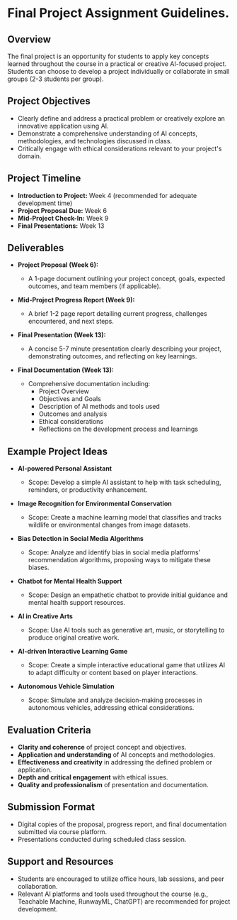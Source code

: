 # Final Project Assignment Guidelines.

## Overview
The final project is an opportunity for students to apply key concepts learned throughout the course in a practical or creative AI-focused project. Students can choose to develop a project individually or collaborate in small groups (2-3 students per group).

## Project Objectives
- Clearly define and address a practical problem or creatively explore an innovative application using AI.
- Demonstrate a comprehensive understanding of AI concepts, methodologies, and technologies discussed in class.
- Critically engage with ethical considerations relevant to your project's domain.

## Project Timeline
- **Introduction to Project:** Week 4 (recommended for adequate development time)
- **Project Proposal Due:** Week 6
- **Mid-Project Check-In:** Week 9
- **Final Presentations:** Week 13

## Deliverables
- **Project Proposal (Week 6):**
  - A 1-page document outlining your project concept, goals, expected outcomes, and team members (if applicable).

- **Mid-Project Progress Report (Week 9):**
  - A brief 1-2 page report detailing current progress, challenges encountered, and next steps.

- **Final Presentation (Week 13):**
  - A concise 5-7 minute presentation clearly describing your project, demonstrating outcomes, and reflecting on key learnings.

- **Final Documentation (Week 13):**
  - Comprehensive documentation including:
    - Project Overview
    - Objectives and Goals
    - Description of AI methods and tools used
    - Outcomes and analysis
    - Ethical considerations
    - Reflections on the development process and learnings

## Example Project Ideas

- **AI-powered Personal Assistant**
  - Scope: Develop a simple AI assistant to help with task scheduling, reminders, or productivity enhancement.

- **Image Recognition for Environmental Conservation**
  - Scope: Create a machine learning model that classifies and tracks wildlife or environmental changes from image datasets.

- **Bias Detection in Social Media Algorithms**
  - Scope: Analyze and identify bias in social media platforms' recommendation algorithms, proposing ways to mitigate these biases.

- **Chatbot for Mental Health Support**
  - Scope: Design an empathetic chatbot to provide initial guidance and mental health support resources.

- **AI in Creative Arts**
  - Scope: Use AI tools such as generative art, music, or storytelling to produce original creative work.

- **AI-driven Interactive Learning Game**
  - Scope: Create a simple interactive educational game that utilizes AI to adapt difficulty or content based on player interactions.

- **Autonomous Vehicle Simulation**
  - Scope: Simulate and analyze decision-making processes in autonomous vehicles, addressing ethical considerations.

## Evaluation Criteria
- **Clarity and coherence** of project concept and objectives.
- **Application and understanding** of AI concepts and methodologies.
- **Effectiveness and creativity** in addressing the defined problem or application.
- **Depth and critical engagement** with ethical issues.
- **Quality and professionalism** of presentation and documentation.

## Submission Format
- Digital copies of the proposal, progress report, and final documentation submitted via course platform.
- Presentations conducted during scheduled class session.

## Support and Resources
- Students are encouraged to utilize office hours, lab sessions, and peer collaboration.
- Relevant AI platforms and tools used throughout the course (e.g., Teachable Machine, RunwayML, ChatGPT) are recommended for project development.

